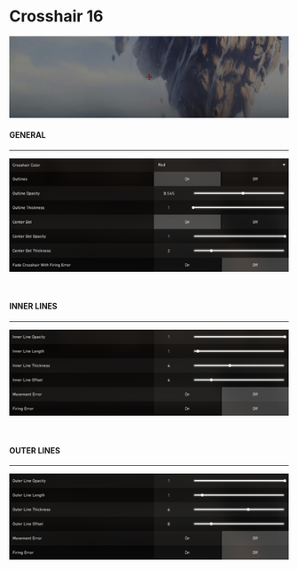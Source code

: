 # Crosshair 16

[preview]: preview.png "Crosshair 16 Preview"
[general]: general.png "General Settings"
[inner]: inner.png "Inner Line Settings"
[outer]: outer.png "Outer Line Settings"

![alt text][preview]

#### GENERAL
___
![alt text][general]

<br>

#### INNER LINES
___
![alt text][inner]

<br>

#### OUTER LINES
___
![alt text][outer]

[//]: # (By: Rival#8757)
